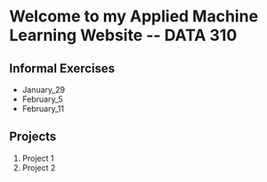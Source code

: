 # Welcome to my Applied Machine Learning Website -- DATA 310

## Informal Exercises

- January_29
- February_5
- February_11

## Projects

1.  Project 1
2.  Project 2
